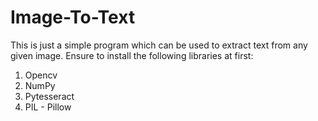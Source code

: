 # Image-To-Text
This is just a simple program which can be used to extract text from any given image.
Ensure to install the following libraries at first:
1. Opencv
2. NumPy
3. Pytesseract
4. PIL - Pillow

